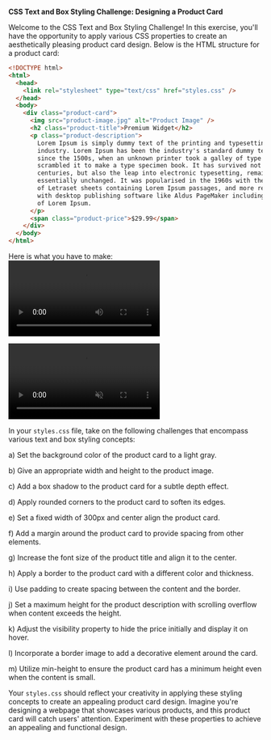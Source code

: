 **CSS Text and Box Styling Challenge: Designing a Product Card**

Welcome to the CSS Text and Box Styling Challenge! In this exercise, you'll have the opportunity to apply various CSS properties to create an aesthetically pleasing product card design. Below is the HTML structure for a product card:

```html
<!DOCTYPE html>
<html>
  <head>
    <link rel="stylesheet" type="text/css" href="styles.css" />
  </head>
  <body>
    <div class="product-card">
      <img src="product-image.jpg" alt="Product Image" />
      <h2 class="product-title">Premium Widget</h2>
      <p class="product-description">
        Lorem Ipsum is simply dummy text of the printing and typesetting
        industry. Lorem Ipsum has been the industry's standard dummy text ever
        since the 1500s, when an unknown printer took a galley of type and
        scrambled it to make a type specimen book. It has survived not only five
        centuries, but also the leap into electronic typesetting, remaining
        essentially unchanged. It was popularised in the 1960s with the release
        of Letraset sheets containing Lorem Ipsum passages, and more recently
        with desktop publishing software like Aldus PageMaker including versions
        of Lorem Ipsum.
      </p>
      <span class="product-price">$29.99</span>
    </div>
  </body>
</html>
```

Here is what you have to make:
![video of end result of this task](./task.mp4)

<video src="./task.mp4" autoplay autoplay='true' muted style=""></video>

In your `styles.css` file, take on the following challenges that encompass various text and box styling concepts:

a) Set the background color of the product card to a light gray.

b) Give an appropriate width and height to the product image.

c) Add a box shadow to the product card for a subtle depth effect.

d) Apply rounded corners to the product card to soften its edges.

e) Set a fixed width of 300px and center align the product card.

f) Add a margin around the product card to provide spacing from other elements.

g) Increase the font size of the product title and align it to the center.

h) Apply a border to the product card with a different color and thickness.

i) Use padding to create spacing between the content and the border.

j) Set a maximum height for the product description with scrolling overflow when content exceeds the height.

k) Adjust the visibility property to hide the price initially and display it on hover.

l) Incorporate a border image to add a decorative element around the card.

m) Utilize min-height to ensure the product card has a minimum height even when the content is small.

Your `styles.css` should reflect your creativity in applying these styling concepts to create an appealing product card design. Imagine you're designing a webpage that showcases various products, and this product card will catch users' attention. Experiment with these properties to achieve an appealing and functional design.

